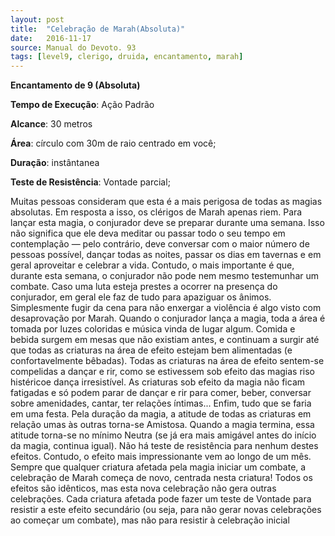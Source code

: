 ```yaml
---
layout: post
title:  "Celebração de Marah(Absoluta)"
date:   2016-11-17
source: Manual do Devoto. 93
tags: [level9, clerigo, druida, encantamento, marah]
---
```


**Encantamento de 9 (Absoluta)**

**Tempo de Execução**: Ação Padrão

**Alcance**: 30 metros

**Área**: círculo com 30m de raio centrado em você;

**Duração**: instântanea

**Teste de Resistência**: Vontade parcial;

Muitas pessoas consideram que esta é a mais perigosa de todas as magias absolutas. Em resposta a isso, os clérigos de Marah apenas riem.
Para lançar esta magia, o conjurador deve se preparar durante uma semana. 
Isso não significa que ele deva meditar ou passar todo o seu tempo em contemplação — pelo contrário, deve conversar com o maior número de pessoas possível, 
dançar todas as noites, passar os dias em tavernas e em geral aproveitar e celebrar a vida. Contudo, o mais importante é que, durante esta semana, o conjurador 
não pode nem mesmo testemunhar um combate. Caso uma luta esteja prestes a 
ocorrer na presença do conjurador, em geral ele faz de tudo para apaziguar os 
ânimos. Simplesmente fugir da cena para não enxergar a violência é algo visto 
com desaprovação por Marah.
Quando o conjurador lança a magia, toda a área é tomada por luzes coloridas e música vinda de lugar algum. 
Comida e bebida surgem em mesas que não existiam antes, e continuam a surgir até que todas as criaturas na área de efeito estejam bem alimentadas (e confortavelmente bêbadas). Todas as criaturas na área de efeito sentem-se compelidas a dançar e rir, como se estivessem sob efeito das magias riso histéricoe dança irresistível. As criaturas sob efeito da magia não ficam fatigadas e só podem parar de dançar e rir para comer, beber, conversar sobre amenidades, cantar, ter relações íntimas... Enfim, tudo que se faria em uma festa. Pela duração da magia, a atitude de todas as criaturas em relação umas às outras torna-se Amistosa. Quando a magia termina, essa atitude torna-se no mínimo Neutra (se já era mais amigável antes do início da 
magia, continua igual). Não há teste de resistência para nenhum destes efeitos.
Contudo, o efeito mais impressionante vem ao longo de um mês. Sempre que qualquer criatura afetada pela magia  iniciar um combate, a celebração de Marah começa de novo, centrada nesta criatura! 
Todos os efeitos são idênticos, mas esta nova celebração não gera outras celebrações. Cada criatura afetada pode fazer um teste de Vontade para resistir a este efeito secundário (ou seja, para não gerar novas celebrações ao começar um combate), mas não para resistir à celebração inicial